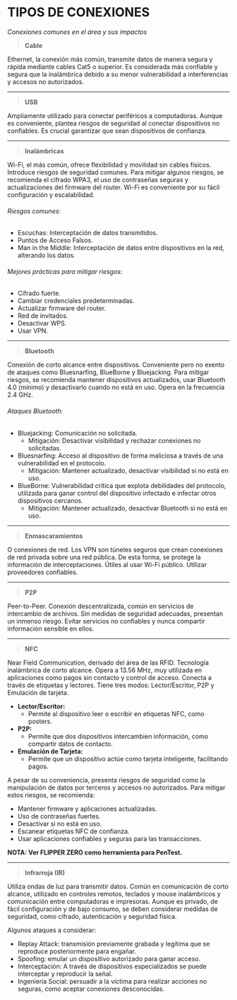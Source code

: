 # TIPOS DE CONEXIONES
_Conexiones comunes en el área y sus impactos_

> **Cable**

Ethernet, la conexión más común, transmite datos de manera segura y rápida mediante cables Cat5 o superior. Es considerada más confiable y segura que la inalámbrica debido a su menor vulnerabilidad a interferencias y accesos no autorizados.

---

> **USB**

Ampliamente utilizado para conectar periféricos a computadoras. Aunque es conveniente, plantea riesgos de seguridad al conectar dispositivos no confiables. Es crucial garantizar que sean dispositivos de confianza.

---

> **Inalámbricas**

Wi-Fi, el más común, ofrece flexibilidad y movilidad sin cables físicos. Introduce riesgos de seguridad comunes. Para mitigar algunos riesgos, se recomienda el cifrado WPA3, el uso de contraseñas seguras y actualizaciones del firmware del router. Wi-Fi es conveniente por su fácil configuración y escalabilidad.

###### Riesgos comunes:
- Escuchas: Interceptación de datos transmitidos.
- Puntos de Acceso Falsos.
- Man in the Middle: Interceptación de datos entre dispositivos en la red, alterando los datos.

###### Mejores prácticas para mitigar riesgos:
- Cifrado fuerte.
- Cambiar credenciales predeterminadas.
- Actualizar firmware del router.
- Red de invitados.
- Desactivar WPS.
- Usar VPN.

---

> **Bluetooth**

Conexión de corto alcance entre dispositivos. Conveniente pero no exento de ataques como Bluesnarfing, BlueBorne y Bluejacking. Para mitigar riesgos, se recomienda mantener dispositivos actualizados, usar Bluetooth 4.0 (mínimo) y desactivarlo cuando no está en uso. Opera en la frecuencia 2.4 GHz.

###### Ataques Bluetooth:
- Bluejacking: Comunicación no solicitada.
  - Mitigación: Desactivar visibilidad y rechazar conexiones no solicitadas.
- Bluesnarfing: Acceso al dispositivo de forma maliciosa a través de una vulnerabilidad en el protocolo.
  - Mitigación: Mantener actualizado, desactivar visibilidad si no está en uso.
- BlueBorne: Vulnerabilidad crítica que explota debilidades del protocolo, utilizada para ganar control del dispositivo infectado e infectar otros dispositivos cercanos.
  - Mitigación: Mantener actualizado, desactivar Bluetooth si no está en uso.

---

> **Enmascaramientos**

O conexiones de red. Los VPN son túneles seguros que crean conexiones de red privada sobre una red pública. De esta forma, se protege la información de interceptaciones. Útiles al usar Wi-Fi público. Utilizar proveedores confiables.

---

> **P2P**

Peer-to-Peer. Conexión descentralizada, común en servicios de intercambio de archivos. Sin medidas de seguridad adecuadas, presentan un inmenso riesgo. Evitar servicios no confiables y nunca compartir información sensible en ellos.

---

> **NFC**

Near Field Communication, derivado del área de las RFID. Tecnología inalámbrica de corto alcance. Opera a 13.56 MHz, muy utilizada en aplicaciones como pagos sin contacto y control de acceso. Conecta a través de etiquetas y lectores. Tiene tres modos: Lector/Escritor, P2P y Emulación de tarjeta.

- **Lector/Escritor:**
  - Permite al dispositivo leer o escribir en etiquetas NFC, como posters.
- **P2P:**
  - Permite que dos dispositivos intercambien información, como compartir datos de contacto.
- **Emulación de Tarjeta:**
  - Permite que un dispositivo actúe como tarjeta inteligente, facilitando pagos.

A pesar de su conveniencia, presenta riesgos de seguridad como la manipulación de datos por terceros y accesos no autorizados. Para mitigar estos riesgos, se recomienda:
- Mantener firmware y aplicaciones actualizadas.
- Uso de contraseñas fuertes.
- Desactivar si no está en uso.
- Escanear etiquetas NFC de confianza.
- Usar aplicaciones confiables y seguras para las transacciones.

**NOTA: Ver FLIPPER ZERO como herramienta para PenTest.**

---

> **Infrarroja (IR)**

Utiliza ondas de luz para transmitir datos. Común en comunicación de corto alcance, utilizado en controles remotos, teclados y mouse inalámbricos y comunicación entre computadoras e impresoras. Aunque es privado, de fácil configuración y de bajo consumo, se deben considerar medidas de seguridad, como cifrado, autenticación y seguridad física.

Algunos ataques a considerar:
- Replay Attack: transmisión previamente grabada y legítima que se reproduce posteriormente para engañar.
- Spoofing: emular un dispositivo autorizado para ganar acceso.
- Interceptación: A través de dispositivos especializados se puede interceptar y reproducir la señal.
- Ingeniería Social: persuadir a la víctima para realizar acciones no seguras, como aceptar conexiones desconocidas.

